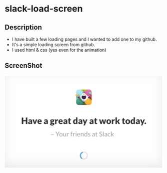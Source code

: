 # slack-load-screen

## Description

  - I have built a few loading pages and I wanted to add one to my github.
  - It's a simple loading screen from github. 
   - I used html & css (yes even for the animation)

## ScreenShot

  ![screenshot](assets/images/screenshot.png)

